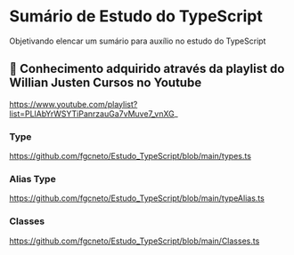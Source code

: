 # Sumário de Estudo do TypeScript

Objetivando elencar um sumário para auxílio no estudo do TypeScript

## 🚀 Conhecimento adquirido através da playlist do Willian Justen Cursos no Youtube

https://www.youtube.com/playlist?list=PLlAbYrWSYTiPanrzauGa7vMuve7_vnXG_


### Type
https://github.com/fgcneto/Estudo_TypeScript/blob/main/types.ts

### Alias Type
https://github.com/fgcneto/Estudo_TypeScript/blob/main/typeAlias.ts

### Classes
https://github.com/fgcneto/Estudo_TypeScript/blob/main/Classes.ts
